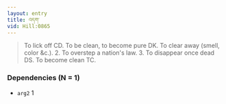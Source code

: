 ```yaml
---
layout: entry
title: འདག་
vid: Hill:0865
---
```

> To lick off CD. To be clean, to become pure DK. To clear away (smell, color &c.). 2. To overstep a nation's law. 3. To disappear once dead DS. To become clean TC.
### Dependencies (N = 1)
* `arg2` 1
